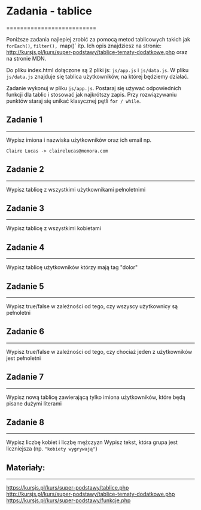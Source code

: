 # Zadania - tablice
==========================


Poniższe zadania najlepiej zrobić za pomocą metod tablicowych takich jak `forEach()`, `filter(), `map()` itp. Ich opis znajdziesz na stronie:
http://kursjs.pl/kurs/super-podstawy/tablice-tematy-dodatkowe.php oraz na stronie MDN.

Do pliku index.html dołączone są 2 pliki js: `js/app.js` i `js/data.js`.
W pliku `js/data.js` znajduje się tablica użytkowników, na której będziemy działać.

Zadanie wykonuj w pliku `js/app.js`.
Postaraj się używać odpowiednich funkcji dla tablic i stosować jak najkrótszy zapis.
Przy rozwiązywaniu punktów staraj się unikać klasycznej pętli `for / while`.


## Zadanie 1
--------------------------
Wypisz imiona i nazwiska użytkowników oraz ich email np.

```
Claire Lucas -> clairelucas@memora.com
```


## Zadanie 2
--------------------------
Wypisz tablicę z wszystkimi użytkownikami pełnoletnimi


## Zadanie 3
--------------------------
Wypisz tablicę z wszystkimi kobietami


## Zadanie 4
--------------------------
Wypisz tablicę użytkowników którzy mają tag "dolor"


## Zadanie 5
--------------------------
Wypisz true/false w zależności od tego, czy wszyscy użytkownicy są pełnoletni


## Zadanie 6
--------------------------
Wypisz true/false w zależności od tego, czy chociaż jeden z użytkowników jest pełnoletni


## Zadanie 7
--------------------------
Wypisz nową tablicę zawierającą tylko imiona użytkowników, które będą pisane dużymi literami


## Zadanie 8
--------------------------
Wypisz liczbę kobiet i liczbę mężczyzn
Wypisz tekst, która grupa jest liczniejsza (np. `"kobiety wygrywają"`)


## Materiały:
--------------------------
https://kursjs.pl/kurs/super-podstawy/tablice.php
http://kursjs.pl/kurs/super-podstawy/tablice-tematy-dodatkowe.php
https://kursjs.pl/kurs/super-podstawy/funkcje.php